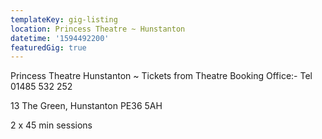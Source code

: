 ```yaml
---
templateKey: gig-listing
location: Princess Theatre ~ Hunstanton
datetime: '1594492200'
featuredGig: true
---
```

Princess Theatre Hunstanton ~ Tickets from Theatre Booking Office:- Tel 01485 532 252

13 The Green, Hunstanton PE36 5AH

2 x 45 min sessions
